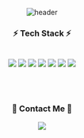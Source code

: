 

<!--
**kumsil1006/kumsil1006** is a ✨ _special_ ✨ repository because its `README.md` (this file) appears on your GitHub profile.

Here are some ideas to get you started:

- 🔭 I’m currently working on ...
- 🌱 I’m currently learning ...
- 👯 I’m looking to collaborate on ...
- 🤔 I’m looking for help with ...
- 💬 Ask me about ...
- 📫 How to reach me: ...
- 😄 Pronouns: ...
- ⚡ Fun fact: ...
-->
<div align=center>
  
![header](https://capsule-render.vercel.app/api?type=transparent&color=auto&height=300&section=header&text=Soobeen%20Yoon&fontSize=90)

  
### ⚡ Tech Stack ⚡ <br><br>
  
<img src="https://img.shields.io/badge/HTML5-E34F26?style=flat-square&logo=HTML5&logoColor=white"/></a>
<img src="https://img.shields.io/badge/CSS3-1572B6?style=flat-square&logo=CSS3&logoColor=white"/></a>
<img src="https://img.shields.io/badge/JavaScript-F7DF1E?style=flat-square&logo=JavaScript&logoColor=white"/></a>
<img src="https://img.shields.io/badge/Spring-6DB33F?style=flat-square&logo=Spring&logoColor=white"/></a>
<img src="https://img.shields.io/badge/MySQL-4479A1?style=flat-square&logo=MySQL&logoColor=white"/></a>
<img src="https://img.shields.io/badge/Python-3776AB?style=flat-square&logo=Python&logoColor=white"/></a>
<img src="https://img.shields.io/badge/Java-007396?style=flat-square&logo=Java&logoColor=white"/></a>

<br><br>

<!-- ![Soobeen's GitHub stats](https://github-readme-stats.vercel.app/api?username=kumsil1006&show_icons=true&theme=nord) [![Solved.ac Profile](http://mazassumnida.wtf/api/v2/generate_badge?boj=kumsil1006)](https://solved.ac/kumsil1006/)
<br>
 -->
### 🌹 Contact Me 🌹 <br>

<img src="https://img.shields.io/badge/Gmail-EA4335?style=flat-square&logo=Gmail&logoColor=white"/></a>

<!-- [![Top Langs](https://github-readme-stats.vercel.app/api/top-langs/?username=anuraghazra&theme=nord)](https://github.com/anuraghazra/github-readme-stats) -->

<!--
[![Soobeen's github activity graph](https://activity-graph.herokuapp.com/graph?username=kumsil1006&theme=nord)](https://github.com/ashutosh00710/github-readme-activity-graph) -->
